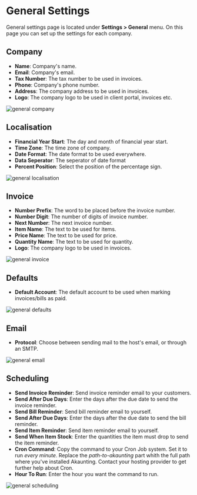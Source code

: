 General Settings
================

General settings page is located under **Settings > General** menu. On this page you can set up the settings for each company.

## Company

- **Name**: Company's name.
- **Email**: Company's email.
- **Tax Number**: The tax number to be used in invoices.
- **Phone**: Company's phone number.
- **Address**: The company address to be used in invoices.
- **Logo**: The company logo to be used in client portal, invoices etc.

![general company](_images/general_company.png)

## Localisation

- **Financial Year Start**: The day and month of financial year start.
- **Time Zone**: The time zone of company.
- **Date Format**: The date format to be used everywhere.
- **Data Seperator**: The seperator of date format
- **Percent Position**: Select the position of the percentage sign.

![general localisation](_images/general_localisation.png)

## Invoice

- **Number Prefix**: The word to be placed before the invoice number.
- **Number Digit**: The number of digits of invoice number.
- **Next Number**: The next invoice number.
- **Item Name**: The text to be used for items.
- **Price Name**: The text to be used for price.
- **Quantity Name**: The text to be used for quantity.
- **Logo**: The company logo to be used in invoices.

![general invoice](_images/general_invoice.png)

## Defaults

- **Default Account**: The default account to be used when marking invoices/bills as paid.

![general defaults](_images/general_defaults.png)

## Email

- **Protocol**: Choose between sending mail to the host's email, or through an SMTP.

![general email](_images/general_email.png)

## Scheduling

- **Send Invoice Reminder**: Send invoice reminder email to your customers.
- **Send After Due Days**: Enter the days after the due date to send the invoice reminder.
- **Send Bill Reminder**: Send bill reminder email to yourself.
- **Send After Due Days**: Enter the days after the due date to send the bill reminder.
- **Send Item Reminder**: Send item reminder email to yourself.
- **Send When Item Stock**: Enter the quantities the item must drop to send the item reminder.
- **Cron Command**: Copy the command to your Cron Job system. Set it to run *every minute*. Replace the *path-to-akaunting* part whith the full path where you've installed Akaunting. Contact your hosting provider to get further help about Cron.
- **Hour To Run**: Enter the hour you want the command to run.

![general scheduling](_images/general_scheduling.png)
